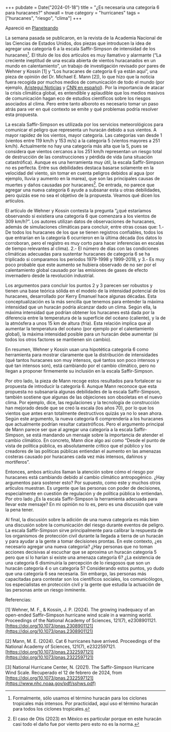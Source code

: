 +++
pubdate = Date("2024-01-18")
title = "¿Es necesaria una categoría 6 para huracanes?"
showall = true
category = "hurricanes"
tags = ["huracanes", "riesgo", "clima"]
+++

Apareció en [Planeteando](https://planeteando.org/2024/02/19/es-necesaria-una-categoria-6-para-huracanes/)

La semana pasada se publicaron, en la revista de la Academia Nacional de las Ciencias de Estados Unidos, dos piezas que introducen la idea de agregar una categoría 6 a la escala Saffir-Simpson de intensidad de los huracanes[^1]. El título de los dos artículos es muy llamativo y alarmante (“La creciente ineptitud de una escala abierta de vientos huracanados en un mundo en calentamiento”, un trabajo de investigación revisado por pares de Wehner y Kossin [1] y “Los huracanes de categoría 6 ya están aquí”, una pieza de opinión del Dr. Michael E. Mann [2]), lo que hizo que la noticia fuera recogida por muchos medios de comunicación de todo el mundo (por ejemplo, [Aristegui Noticias](https://aristeguinoticias.com/0602/kiosko/huracanes-cientificos-plantean-crear-categoria-6-por-ser-cada-vez-mas-fuertes-y-destructivos/) y [CNN en español](https://cnnespanol.cnn.com/2024/02/06/aumento-categoria-6-huracanes-saffir-simpson-trax/)). Por la importancia de atacar la crisis climática global, es entendible y aplaudible que los medios masivos de comunicación hagan eco de estudios científicos sobre los riesgos asociados al clima. Pero entre tanto alboroto es necesario tomar un paso atrás para ver en qué contexto se emite y qué problemas podría resolver esta propuesta. 

La escala Saffir-Simpson es utilizada por los servicios meteorológicos para comunicar el peligro que representa un huracán debido a sus vientos. A mayor rapidez de los vientos, mayor categoría. Las categorías van desde 1 (vientos entre 119 km/h y 153 m/s) a la categoría 5 (vientos mayores a 251 km/h). Actualmente no hay una categoría más alta que la 5, pues se considera que vientos cercanos a los 251 km/h representan un riesgo total de destrucción de las construcciones y pérdida de vida (una situación catastrófica). Aunque es una herramienta muy útil, la escala Saffir-Simpson no es perfecta. Entre sus debilidades destaca basarse solamente en la velocidad del viento, sin tomar en cuenta peligros debidos al agua (por ejemplo, lluvia y aumento en la marea), que son las principales causas de muertes y daños causadas por huracanes[^2]. De entrada, no parece que agregar una nueva categoría 6 ayude a subsanar esta u otras debilidades, pero quizás ese no sea el objetivo de la propuesta. Veamos qué dicen los artículos.

El artículo de Wehner y Kossin contesta la pregunta “¿qué estaríamos observando si existiera una categoría 6 que comenzara a los vientos de 309 km/h?”. Los autores utilizan datos de observaciones de huracanes, además de simulaciones climáticas para concluir, entre otras cosas que: 1.- De todos los huracanes de los que se tienen registros confiables, todos los que entrarían en la categoría 6 ocurrieron en la última década (los datos lo corroboran, pero el registro es muy corto para hacer inferencias en escalas de tiempo relevantes al clima). 2.- El número de días con las condiciones climáticas adecuadas para sustentar huracanes de categoría 6 se ha triplicado si comparamos los periodos 1979-1998 y 1999-2018, y 3.- Es muy poco probable que este aumento se hubiera observado de no ser por el calentamiento global causado por las emisiones de gases de efecto invernadero desde la revolución industrial. 

Los argumentos para concluir los puntos 2 y 3 parecen ser robustos y tienen una base teórica sólida en el modelo de la intensidad potencial de los huracanes, desarrollado por Kerry Emanuel hace algunas décadas. Esta conceptualización es la más sencilla que tenemos para entender la máxima intensidad que un huracán podría alcanzar dado un clima. Según ella, la máxima intensidad que podrían obtener los huracanes está dada por la diferencia entre la temperatura de la superficie del océano (caliente), y la de la atmósfera a unos 15 km de altura (fría). Esta relación implica que al aumentar la temperatura del océano (por ejemplo por el calentamiento global), la máxima intensidad posible para un huracán debe aumentar (si todos los otros factores se mantienen sin cambio).

En resumen, Wehner y Kossin usan una hipotética categoría 6 como herramienta para mostrar claramente que la distribución de intensidades (qué tantos huracanes son muy intensos, qué tantos son poco intensos y qué tan intensos son), está cambiando por el cambio climático, pero no llegan a proponer firmemente su inclusión en la escala Saffir-Simpson.

Por otro lado, la pieza de Mann recoge estos resultados para fortalecer su propuesta de introducir la categoría 6. Aunque Mann reconoce que esta propuesta no subsanaría algunas debilidades de la escala Saffir-Simpson, también sostiene que algunas de las objeciones son obsoletas en el nuevo clima. Por ejemplo, dice, las regulaciones y la tecnología de construcción han mejorado desde que se creó la escala (los años 70), por lo que los vientos que antes eran totalmente destructivos quizás ya no lo sean ahora. Según este argumento, la nueva categoría 6 comprendería a los huracanes que actualmente podrían resultar catastróficos. Pero el argumento principal de Mann parece ser que al agregar una categoría a la escala Saffir-Simpson, se está mandando un mensaje sobre la importancia de atender el cambio climático. En concreto, Mann dice algo así como “Desde el punto de vista de política pública, es absolutamente crítico que el público y los creadores de las políticas públicas entiendan el aumento en las amenazas costeras causado por huracanes cada vez más intensos, dañinos y mortíferos”.

Entonces, ambos artículos llaman la atención sobre cómo el riesgo por huracanes está cambiando debido al cambio climático antropogénico. ¿Hay argumentos para sostener esto? Por supuesto, como este y muchos otros artículos muestran. Es urgente que las personas con poder de decisiones, especialmente en cuestión de regulación y de política pública lo entiendan. Por otro lado ¿Es la escala Saffir-Simpson la herramienta adecuada para llevar este mensaje? En mi opinión no lo es, pero es una discusión que vale la pena tener.

Al final, la discusión sobre la adición de una nueva categoría es más bien una discusión sobre la comunicación del riesgo durante eventos de peligro. La escala Saffir-Simpson sirve principalmente para calibrar la respuesta de los organismos de protección civil durante la llegada a tierra de un huracán y para ayudar a la gente a tomar decisiones prontas. En este contexto, ¿es necesario agregar una nueva categoría? ¿Hay personas que no toman acciones decisivas al escuchar que se aproxima un huracán categoría 5 pero que sí lo harían si existe una amenaza categoría 6? ¿La existencia de una categoría 6 disminuiría la percepción de lo riesgosos que son un huracán categoría 4 o un categoría 5? Considerando estos puntos, yo dudo que una categoría 6 sea necesaria. Sin embargo, las personas más capacitadas para contestar son los científicos sociales, los comunicólogos, los especialistas en protección civil y la gente que estudia la actuación de las personas ante un riesgo inminente.

[^1]: Formalmente, sólo usamos el término huracán para los ciclones tropicales más intensos. Por practicidad, aquí uso el término huracán para todos los ciclones tropicales.

[^2]: El caso de Otis (2023) en México es particular porque en este huracán casi todo el daño fue por viento pero esto no es la norma.

Referencias:

[1] Wehner, M. F., & Kossin, J. P. (2024). The growing inadequacy of an open-ended Saffir–Simpson hurricane wind scale in a warming world. Proceedings of the National Academy of Sciences, 121(7), e2308901121. [https://doi.org/10.1073/pnas.2308901121](https://doi.org/10.1073/pnas.2308901121)

[2] Mann, M. E. (2024). Cat 6 hurricanes have arrived. Proceedings of the National Academy of Sciences, 121(7), e2322597121. [https://doi.org/10.1073/pnas.2322597121](https://doi.org/10.1073/pnas.2322597121)

[3] National Hurricane Center, N. (2021). The Saffir-Simpson Hurricane Wind Scale. Recuperado el 12 de febrero de 2024, from [https://doi.org/10.1073/pnas.2322597121](https://www.nhc.noaa.gov/pdf/sshws.pdf)
